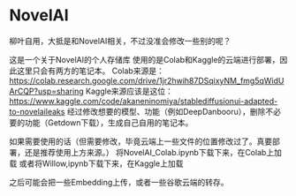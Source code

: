 # NovelAI
柳叶自用，大抵是和NovelAI相关，不过没准会修改一些别的呢？

这是一个关于NovelAI的个人存储库
使用的是Colab和Kaggle的云端进行部署，因此这里只会有两方的笔记本。
Colab来源是：https://colab.research.google.com/drive/1jr2hwih87DSqixyNM_fmg5qWidUArCQP?usp=sharing
Kaggle来源应该是这位：https://www.kaggle.com/code/akaneninomiya/stablediffusionui-adapted-to-novelaileaks
经过修改想要的模型、功能（例如DeepDanbooru），删除不必要的功能（Getdown下载），生成自己自用的笔记本。

如果需要使用的话（但需要修改，毕竟云端上一些文件的位置修改过了。真要部署，还是推荐使用上方来源。）
将NovelAI_Colab.ipynb下载下来，在Colab上加载
或者将Willow,ipynb下载下来，在Kaggle上加载

之后可能会把一些Embedding上传，或者一些谷歌云端的转存。
